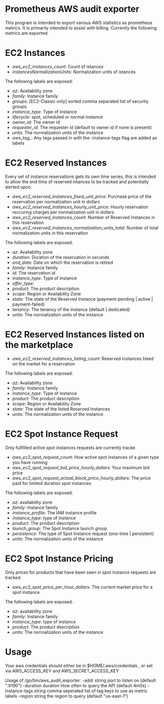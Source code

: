 # Prometheus AWS audit exporter

This program is intended to export various AWS statistics as prometheus
metrics. It is primarily intended to assist with billing. Currently the
following metrics are exported:

# EC2 Instances

 - *aws_ec2_instances_count*: Count of istances
 - *instancesNormalizationUnits*: Normalization units of istances

The following labels are exposed:

 - *az*: Availability zone
 - *family*: Instance family
 - *groups*: [EC2-Classic only] sorted comma separated list of security groups
 - *instance_type*: Type of instance
 - *lifecycle*: spot, scheduled or normal instance
 - *owner_id*: The owner id
 - *requester_id*: The requester id (default to owner id if none is present)
 - *units*: The normalization units of the instance
 - *aws_tag_*: Any tags passed in with the -instance-tags flag are added as labels

# EC2 Reserved Instances
Every set of instance reservations gets its own time series, this is intended to allow
the end time of reserved intances to be tracked and potentially alerted upon.

 - *aws_ec2_reserved_instances_fixed_unit_price*: Purchase price of the reservation per normalization unit in dollars
 - *aws_ec2_reserved_instances_hourly_unit_price*: Hourly reservation reccuring charges per normalization unit in dollars
 - *aws_ec2_reserved_instances_count*: Number of Reserved instances in this reservation
 - *aws_ec2_reserved_instances_normalization_units_total*: Number of total normalization units in this reservation

The following labels are exposed:

 - *az*: Availability zone
 - *duration*: Duration of the reservation in seconds
 - *end_date*: Date on which the reservation is retired
 - *family*: Instance family
 - *id*: The reservation id
 - *instance_type*: Type of instance
 - *offer_type*:
 - *product*: The product description
 - *scope*: Region or Availability Zone
 - *state*: The state of the Reserved Instance (payment-pending | active | payment-failed)
 - *tenancy*: The tenancy of the instance (default | dedicated)
 - *units*: The normalization units of the instance

# EC2 Reserved Instances listed on the marketplace

 - *aws_ec2_reserved_instances_listing_count*: Reserved instances listed on the market for a reservation

The following labels are exposed:

 - *az*: Availability zone
 - *family*: Instance family
 - *instance_type*: Type of instance
 - *product*: The product description
 - *scope*: Region or Availability Zone
 - *state*: The state of the listed Reserved Instances
 - *units*: The normalization units of the instance

# EC2 Spot Instance Request

Only fullfilled active spot instances requests are currently tracke

 - *aws_ec2_spot_request_count*: How active spot instances of a given type you have running
 - *aws_ec2_spot_request_bid_price_hourly_dollars*: Your maximum bid price
 - *aws_ec2_spot_request_actual_block_price_hourly_dollars*: The price paid for limited duration spot instances

The following labels are exposed:

 - *az*: availability zone
 - *family*: Instance family
 - *instance_profile*: The IAM instance profile
 - *instance_type*: type of instance
 - *product*: The product description
 - *launch_group*: The Spot Instance launch group
 - *persistence*: The type of Spot Instance request (one-time | persistent)
 - *units*: The normalization units of the instance

# EC2 Spot Instance Pricing

Only prices for products that have been seen in spot instance requests are tracked.

 - *aws_ec2_spot_price_per_hour_dollars*: The current market price for a spot instance

The following labels are exposed:

 - *az*: availability zone
 - *family*: Instance family
 - *instance_type*: type of instance
 - *product*: The product description
 - *units*: The normalization units of the instance

# Usage

  Your aws credentials should either be in $HOME/.aws/credentials , or set via AWS\_ACCESS\_KEY and AWS\_SECRET\_ACCESS\_KEY

  Usage of /go/bin/aws_audit_exporter:
  -addr string
        port to listen on (default ":9190")
  -duration duration
        How often to query the API (default 4m0s)
  -instance-tags string
        comma seperated list of tag keys to use as metric labels
  -region string
        the region to query (default "us-east-1")
